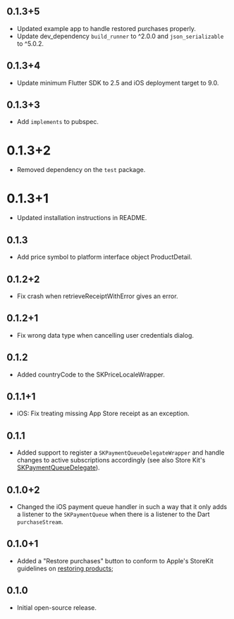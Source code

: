 ## 0.1.3+5

* Updated example app to handle restored purchases properly.
* Update dev_dependency `build_runner` to ^2.0.0 and `json_serializable` to ^5.0.2.

## 0.1.3+4

* Update minimum Flutter SDK to 2.5 and iOS deployment target to 9.0.

## 0.1.3+3

* Add `implements` to pubspec.

# 0.1.3+2

* Removed dependency on the `test` package.

# 0.1.3+1

- Updated installation instructions in README.

## 0.1.3

* Add price symbol to platform interface object ProductDetail.

## 0.1.2+2

* Fix crash when retrieveReceiptWithError gives an error.

## 0.1.2+1

* Fix wrong data type when cancelling user credentials dialog.

## 0.1.2

* Added countryCode to the SKPriceLocaleWrapper.

## 0.1.1+1

* iOS: Fix treating missing App Store receipt as an exception.

## 0.1.1

* Added support to register a `SKPaymentQueueDelegateWrapper` and handle changes to active subscriptions accordingly (see also Store Kit's [SKPaymentQueueDelegate](https://developer.apple.com/documentation/storekit/skpaymentqueuedelegate?language=objc)).

## 0.1.0+2

* Changed the iOS payment queue handler in such a way that it only adds a listener to the `SKPaymentQueue` when there
  is a listener to the Dart `purchaseStream`.

## 0.1.0+1

* Added a "Restore purchases" button to conform to Apple's StoreKit guidelines on [restoring products](https://developer.apple.com/documentation/storekit/in-app_purchase/restoring_purchased_products?language=objc);

## 0.1.0

* Initial open-source release.
